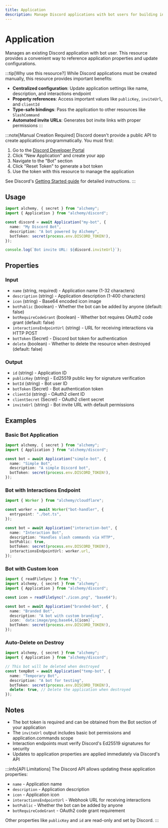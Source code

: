 ```yaml
---
title: Application
description: Manage Discord applications with bot users for building interactive bots.
---
```


# Application

Manages an existing Discord application with bot user. This resource provides a convenient way to reference application properties and update configurations.

:::tip[Why use this resource?]
While Discord applications must be created manually, this resource provides important benefits:
- **Centralized configuration**: Update application settings like name, description, and interactions endpoint
- **Property references**: Access important values like `publicKey`, `inviteUrl`, and `clientId` 
- **Type-safe bindings**: Pass the application to other resources like `SlashCommand`
- **Automated invite URLs**: Generates bot invite links with proper permissions
:::

:::note[Manual Creation Required]
Discord doesn't provide a public API to create applications programmatically. You must first:
1. Go to the [Discord Developer Portal](https://discord.com/developers/applications)
2. Click "New Application" and create your app
3. Navigate to the "Bot" section
4. Click "Reset Token" to generate a bot token
5. Use the token with this resource to manage the application

See Discord's [Getting Started guide](https://discord.com/developers/docs/getting-started) for detailed instructions.
:::

## Usage

```ts
import alchemy, { secret } from "alchemy";
import { Application } from "alchemy/discord";

const discord = await Application("my-bot", {
  name: "My Discord Bot",
  description: "A bot powered by Alchemy",
  botToken: secret(process.env.DISCORD_TOKEN!),
});

console.log(`Bot invite URL: ${discord.inviteUrl}`);
```

## Properties

### Input

- `name` (string, required) - Application name (1-32 characters)
- `description` (string) - Application description (1-400 characters)
- `icon` (string) - Base64 encoded icon image
- `botPublic` (boolean) - Whether the bot can be added by anyone (default: false)
- `botRequireCodeGrant` (boolean) - Whether bot requires OAuth2 code grant (default: false)
- `interactionsEndpointUrl` (string) - URL for receiving interactions via HTTP POST
- `botToken` (Secret) - Discord bot token for authentication
- `delete` (boolean) - Whether to delete the resource when destroyed (default: false)

### Output

- `id` (string) - Application ID
- `publicKey` (string) - Ed25519 public key for signature verification
- `botId` (string) - Bot user ID
- `botToken` (Secret) - Bot authentication token
- `clientId` (string) - OAuth2 client ID
- `clientSecret` (Secret) - OAuth2 client secret
- `inviteUrl` (string) - Bot invite URL with default permissions

## Examples

### Basic Bot Application

```ts
import alchemy, { secret } from "alchemy";
import { Application } from "alchemy/discord";

const bot = await Application("simple-bot", {
  name: "Simple Bot",
  description: "A simple Discord bot",
  botToken: secret(process.env.DISCORD_TOKEN!),
});
```

### Bot with Interactions Endpoint

```ts
import { Worker } from "alchemy/cloudflare";

const worker = await Worker("bot-handler", {
  entrypoint: "./bot.ts",
});

const bot = await Application("interaction-bot", {
  name: "Interaction Bot",
  description: "Handles slash commands via HTTP",
  botPublic: true,
  botToken: secret(process.env.DISCORD_TOKEN!),
  interactionsEndpointUrl: worker.url,
});
```

### Bot with Custom Icon

```ts
import { readFileSync } from "fs";
import alchemy, { secret } from "alchemy";
import { Application } from "alchemy/discord";

const icon = readFileSync("./icon.png", "base64");

const bot = await Application("branded-bot", {
  name: "Branded Bot",
  description: "A bot with custom branding",
  icon: `data:image/png;base64,${icon}`,
  botToken: secret(process.env.DISCORD_TOKEN!),
});
```

### Auto-Delete on Destroy

```ts
import alchemy, { secret } from "alchemy";
import { Application } from "alchemy/discord";

// This bot will be deleted when destroyed
const tempBot = await Application("temp-bot", {
  name: "Temporary Bot",
  description: "A bot for testing",
  botToken: secret(process.env.DISCORD_TOKEN!),
  delete: true, // Delete the application when destroyed
});
```

## Notes

- The bot token is required and can be obtained from the Bot section of your application
- The `inviteUrl` output includes basic bot permissions and application.commands scope
- Interaction endpoints must verify Discord's Ed25519 signatures for security
- Updates to application properties are applied immediately via Discord's API

:::info[API Limitations]
The Discord API allows updating these application properties:
- `name` - Application name
- `description` - Application description  
- `icon` - Application icon
- `interactionsEndpointUrl` - Webhook URL for receiving interactions
- `botPublic` - Whether the bot can be added by anyone
- `botRequireCodeGrant` - OAuth2 code grant requirement

Other properties like `publicKey` and `id` are read-only and set by Discord.
:::